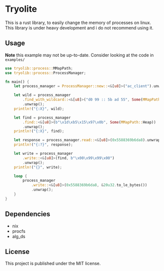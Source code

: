 # Tryolite

This is a rust library, to easily change the memory of processes on linux.
This library is under heavy development and i do not recommend using it.


## Usage

**Note** this example may not be up-to-date.
Consider looking at the code in `examples/`

```rust
use tryolib::process::MMapPath;
use tryolib::process::ProcessManager;

fn main() {
    let process_manager = ProcessManager::new::<&[u8]>("ac_client").unwrap();

    let wild = process_manager
        .find_with_wildcard::<&[u8]>("d0 99 :: 5b ad 55", Some(MMapPath::Heap))
        .unwrap();
    println!("{:X}", wild);

    let find = process_manager
        .find::<&[u8]>(b"\x1d\xb5\x15\x97\x0b", Some(MMapPath::Heap))
        .unwrap();
    println!("{:X}", find);

    let response = process_manager.read::<&[u8]>(0x5588369b6da8).unwrap();
    println!("{:?}", response);

    let write = process_manager
        .write::<&[u8]>(find, b"\x00\x99\x99\x00")
        .unwrap();
    println!("{}", write);

    loop {
        process_manager
            .write::<&[u8]>(0x5588369b6da8, &20u32.to_le_bytes())
            .unwrap();
    }
}
```

## Dependencies

- nix
- procfs
- alg_ds

## License

This project is published under the MIT license.